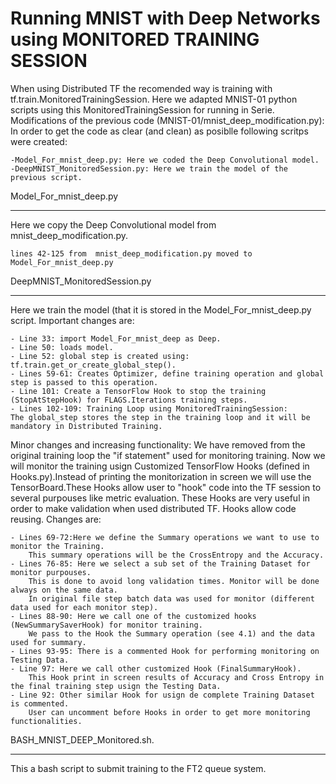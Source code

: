 # Running MNIST with Deep Networks using MONITORED TRAINING SESSION

When using Distributed TF the recomended way is training with tf.train.MonitoredTrainingSession.
Here we adapted MNIST-01 python scripts using this MonitoredTrainingSession for running in Serie.
Modifications of the previous code (MNIST-01/mnist_deep_modification.py):
In order to get the code as clear (and clean) as posiblle following scritps were created:
	
	-Model_For_mnist_deep.py: Here we coded the Deep Convolutional model.
	-DeepMNIST_MonitoredSession.py: Here we train the model of the previous script.

Model_For_mnist_deep.py

*************************************************************************************************

Here we copy the Deep Convolutional model from mnist_deep_modification.py. 
	
	lines 42-125 from  mnist_deep_modification.py moved to Model_For_mnist_deep.py

DeepMNIST_MonitoredSession.py

*************************************************************************************************
	
Here we train the model (that it is stored in the Model_For_mnist_deep.py script.
Important changes are:

	- Line 33: import Model_For_mnist_deep as Deep.
	- Line 50: loads model.
	- Line 52: global step is created using: tf.train.get_or_create_global_step().
	- Lines 59-61: Creates Optimizer, define training operation and global step is passed to this operation.
	- Line 101: Create a TensorFlow Hook to stop the training (StopAtStepHook) for FLAGS.Iterations training steps.
	- Lines 102-109: Training Loop using MonitoredTrainingSession:
	The global_step stores the step in the training loop and it will be mandatory in Distributed Training.

Minor changes and increasing functionality: We have removed from the original training loop the "if statement" used for monitoring training. Now we will monitor the training usign Customized TensorFlow Hooks (defined in Hooks.py).Instead of printing the monitorization in screen we will use the TensorBoard.These Hooks allow user to "hook" code into the TF session to several purpouses like metric evaluation. These Hooks are very useful in order to make validation when used distributed TF. Hooks allow code reusing.
Changes are:

	- Lines 69-72:Here we define the Summary operations we want to use to monitor the Training.
		This summary operations will be the CrossEntropy and the Accuracy.
	- Lines 76-85: Here we select a sub set of the Training Dataset for monitor purpouses.
		This is done to avoid long validation times. Monitor will be done always on the same data. 
		In original file step batch data was used for monitor (different data used for each monitor step). 
	- Lines 88-90: Here we call one of the customized hooks (NewSummarySaverHook) for monitor training. 
		We pass to the Hook the Summary operation (see 4.1) and the data used for summary. 
	- Lines 93-95: There is a commented Hook for performing monitoring on Testing Data.
	- Line 97: Here we call other customized Hook (FinalSummaryHook).
		This Hook print in screen results of Accuracy and Cross Entropy in the final training step usign the Testing Data.  
	- Line 92: Other similar Hook for usign de complete Training Dataset is commented. 
		User can uncomment before Hooks in order to get more monitoring functionalities. 

BASH_MNIST_DEEP_Monitored.sh.

*************************************************************************************************

This a bash script to submit training to the FT2 queue system.

